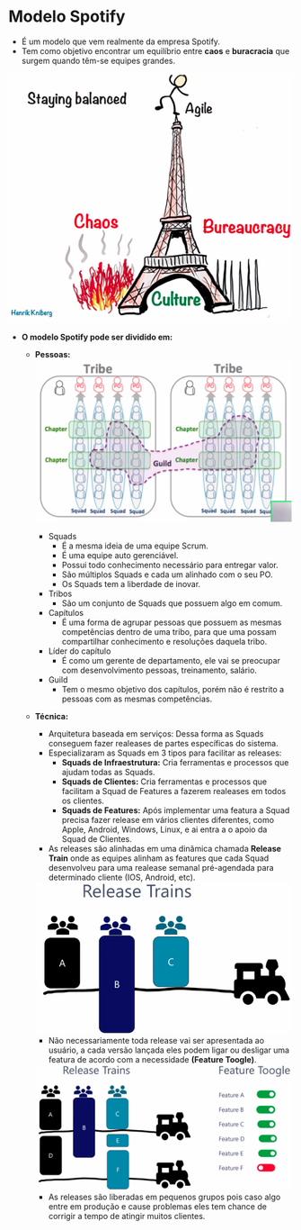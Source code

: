 # Modelo Spotify
- É um modelo que vem realmente da empresa Spotify.
- Tem como objetivo encontrar um equilíbrio entre <b>caos</b> e <b>buracracia</b> que surgem quando têm-se equipes grandes.
<img src="./img/spotify-modelo.png"/>

- <b>O modelo Spotify pode ser dividido em:</b>
    - <b>Pessoas:</b>
        <img src="./img/modelo-spotify-pessoas.png"/>
        
        - Squads
            - É a mesma ideia de uma equipe Scrum.
            - É uma equipe auto gerenciável.
            - Possui todo conhecimento necessário para entregar valor.
            - São múltiplos Squads e cada um alinhado com o seu PO.
            - Os Squads tem a liberdade de inovar.
        - Tribos
            - São um conjunto de Squads que possuem algo em comum.
        - Capítulos
            - É uma forma de agrupar pessoas que possuem as mesmas competências dentro de uma tribo, para que uma possam compartilhar conhecimento e resoluções daquela tribo.
        - Líder do capítulo
            - É como um gerente de departamento, ele vai se preocupar com desenvolvimento pessoas, treinamento, salário.
        - Guild
            - Tem o mesmo objetivo dos capítulos, porém não é restrito a pessoas com as mesmas competências.
    - <b>Técnica:</b>
        - Arquitetura baseada em serviços: Dessa forma as Squads conseguem fazer realeases de partes específicas do sistema.
        - Especializaram as Squads em 3 tipos para facilitar as releases:
            - <b>Squads de Infraestrutura:</b> Cria ferramentas e processos que ajudam todas as Squads.
            - <b>Squads de Clientes:</b> Cria ferramentas e processos que facilitam a Squad de Features a fazerem realeases em todos os clientes. 
            - <b>Squads de Features:</b> Após implementar uma featura a Squad precisa fazer release em vários clientes diferentes, como Apple, Android, Windows, Linux, e ai entra a o apoio da Squad de Clientes.
        - As releases são alinhadas em uma dinâmica chamada <b>Release Train</b> onde as equipes alinham as features que cada Squad desenvolveu para uma realease semanal pré-agendada para determinado cliente (IOS, Android, etc).
        <img src="./img/release-trains.png"/>
        
        - Não necessariamente toda release vai ser apresentada ao usuário, a cada versão lançada eles podem ligar ou desligar uma featura de acordo com a necessidade <b>(Feature Toogle)</b>.
        <img src="./img/release-train-feature-toggle.png">
        
        - As releases são liberadas em pequenos grupos pois caso algo entre em produção e cause problemas eles tem chance de corrigir a tempo de atingir muitos clientes.
